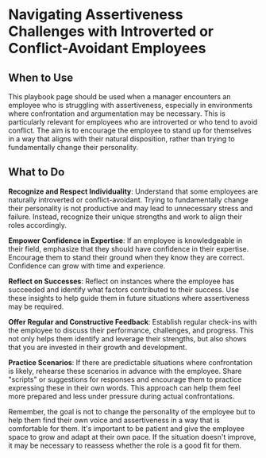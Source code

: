 # Navigating Assertiveness Challenges with Introverted or Conflict-Avoidant Employees

## When to Use
This playbook page should be used when a manager encounters an employee who is struggling with assertiveness, especially in environments where confrontation and argumentation may be necessary. This is particularly relevant for employees who are introverted or who tend to avoid conflict. The aim is to encourage the employee to stand up for themselves in a way that aligns with their natural disposition, rather than trying to fundamentally change their personality.

## What to Do

**Recognize and Respect Individuality**: Understand that some employees are naturally introverted or conflict-avoidant. Trying to fundamentally change their personality is not productive and may lead to unnecessary stress and failure. Instead, recognize their unique strengths and work to align their roles accordingly​.

**Empower Confidence in Expertise**: If an employee is knowledgeable in their field, emphasize that they should have confidence in their expertise. Encourage them to stand their ground when they know they are correct. Confidence can grow with time and experience​.

**Reflect on Successes**: Reflect on instances where the employee has succeeded and identify what factors contributed to their success. Use these insights to help guide them in future situations where assertiveness may be required​​.

**Offer Regular and Constructive Feedback**: Establish regular check-ins with the employee to discuss their performance, challenges, and progress. This not only helps them identify and leverage their strengths, but also shows that you are invested in their growth and development​​.

**Practice Scenarios**: If there are predictable situations where confrontation is likely, rehearse these scenarios in advance with the employee. Share "scripts" or suggestions for responses and encourage them to practice expressing these in their own words. This approach can help them feel more prepared and less under pressure during actual confrontations​​.

Remember, the goal is not to change the personality of the employee but to help them find their own voice and assertiveness in a way that is comfortable for them. It's important to be patient and give the employee space to grow and adapt at their own pace. If the situation doesn't improve, it may be necessary to reassess whether the role is a good fit for them.
